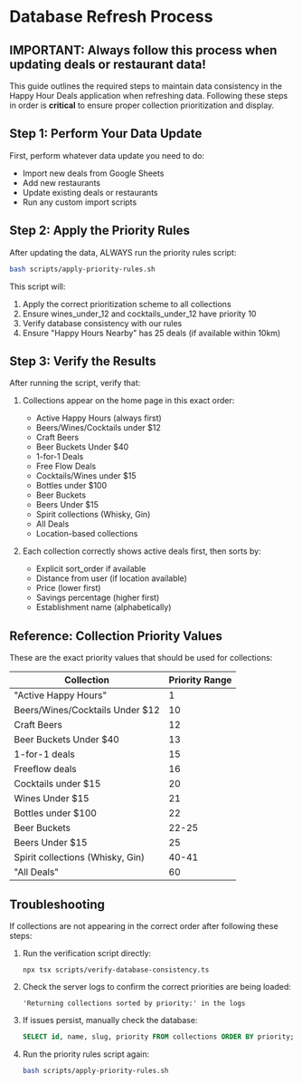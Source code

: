 # Database Refresh Process

## IMPORTANT: Always follow this process when updating deals or restaurant data!

This guide outlines the required steps to maintain data consistency in the Happy Hour Deals application when refreshing data. Following these steps in order is **critical** to ensure proper collection prioritization and display.

## Step 1: Perform Your Data Update

First, perform whatever data update you need to do:

- Import new deals from Google Sheets
- Add new restaurants
- Update existing deals or restaurants
- Run any custom import scripts

## Step 2: Apply the Priority Rules

After updating the data, ALWAYS run the priority rules script:

```bash
bash scripts/apply-priority-rules.sh
```

This script will:
1. Apply the correct prioritization scheme to all collections
2. Ensure wines_under_12 and cocktails_under_12 have priority 10
3. Verify database consistency with our rules
4. Ensure "Happy Hours Nearby" has 25 deals (if available within 10km)

## Step 3: Verify the Results

After running the script, verify that:

1. Collections appear on the home page in this exact order:
   - Active Happy Hours (always first)
   - Beers/Wines/Cocktails under $12
   - Craft Beers
   - Beer Buckets Under $40
   - 1-for-1 Deals
   - Free Flow Deals
   - Cocktails/Wines under $15
   - Bottles under $100
   - Beer Buckets
   - Beers Under $15
   - Spirit collections (Whisky, Gin)
   - All Deals
   - Location-based collections

2. Each collection correctly shows active deals first, then sorts by:
   - Explicit sort_order if available
   - Distance from user (if location available)
   - Price (lower first)
   - Savings percentage (higher first)
   - Establishment name (alphabetically)

## Reference: Collection Priority Values

These are the exact priority values that should be used for collections:

| Collection | Priority Range |
|------------|---------------|
| "Active Happy Hours" | 1 |
| Beers/Wines/Cocktails Under $12 | 10 |
| Craft Beers | 12 |
| Beer Buckets Under $40 | 13 |
| 1-for-1 deals | 15 |
| Freeflow deals | 16 |
| Cocktails under $15 | 20 |
| Wines Under $15 | 21 |
| Bottles under $100 | 22 |
| Beer Buckets | 22-25 |
| Beers Under $15 | 25 |
| Spirit collections (Whisky, Gin) | 40-41 |
| "All Deals" | 60 |

## Troubleshooting

If collections are not appearing in the correct order after following these steps:

1. Run the verification script directly:
   ```
   npx tsx scripts/verify-database-consistency.ts
   ```

2. Check the server logs to confirm the correct priorities are being loaded:
   ```
   'Returning collections sorted by priority:' in the logs
   ```

3. If issues persist, manually check the database:
   ```sql
   SELECT id, name, slug, priority FROM collections ORDER BY priority;
   ```

4. Run the priority rules script again:
   ```bash
   bash scripts/apply-priority-rules.sh
   ```
